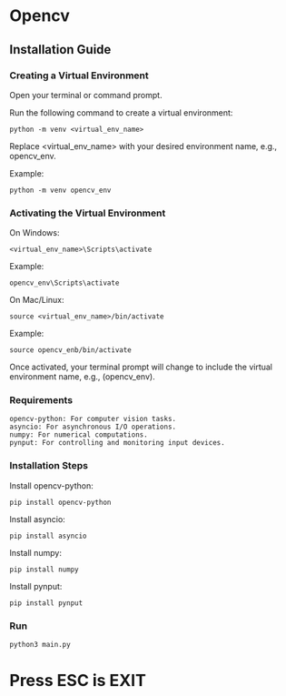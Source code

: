 # Opencv

## Installation Guide

### Creating a Virtual Environment

Open your terminal or command prompt.

Run the following command to create a virtual environment:

    python -m venv <virtual_env_name>

Replace <virtual_env_name> with your desired environment name, e.g., opencv_env.

Example:

    python -m venv opencv_env

### Activating the Virtual Environment

On Windows:

    <virtual_env_name>\Scripts\activate

Example:

    opencv_env\Scripts\activate

On Mac/Linux:

    source <virtual_env_name>/bin/activate

Example:

    source opencv_enb/bin/activate

Once activated, your terminal prompt will change to include the virtual environment name, e.g., (opencv_env).

### Requirements

    opencv-python: For computer vision tasks.
    asyncio: For asynchronous I/O operations.
    numpy: For numerical computations.
    pynput: For controlling and monitoring input devices.

### Installation Steps

Install opencv-python:

    pip install opencv-python

Install asyncio:

    pip install asyncio

Install numpy:

    pip install numpy

Install pynput:

    pip install pynput

### Run

    python3 main.py

# Press ESC is EXIT
